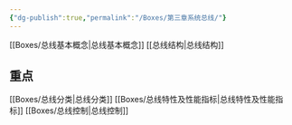 ```yaml
---
{"dg-publish":true,"permalink":"/Boxes/第三章系统总线/"}
---
```


[[Boxes/总线基本概念\|总线基本概念]]
[[总线结构\|总线结构]]
## 重点
[[Boxes/总线分类\|总线分类]]
[[Boxes/总线特性及性能指标\|总线特性及性能指标]]
[[Boxes/总线控制\|总线控制]]
